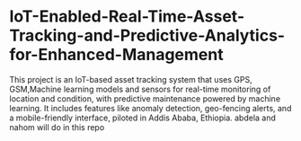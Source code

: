 # IoT-Enabled-Real-Time-Asset-Tracking-and-Predictive-Analytics-for-Enhanced-Management
This project is an IoT-based asset tracking system that uses GPS, GSM,Machine learning models and sensors for real-time monitoring of location and condition, with predictive maintenance powered by machine learning. It includes features like anomaly detection, geo-fencing alerts, and a mobile-friendly interface, piloted in Addis Ababa, Ethiopia.
abdela and nahom will do in this repo